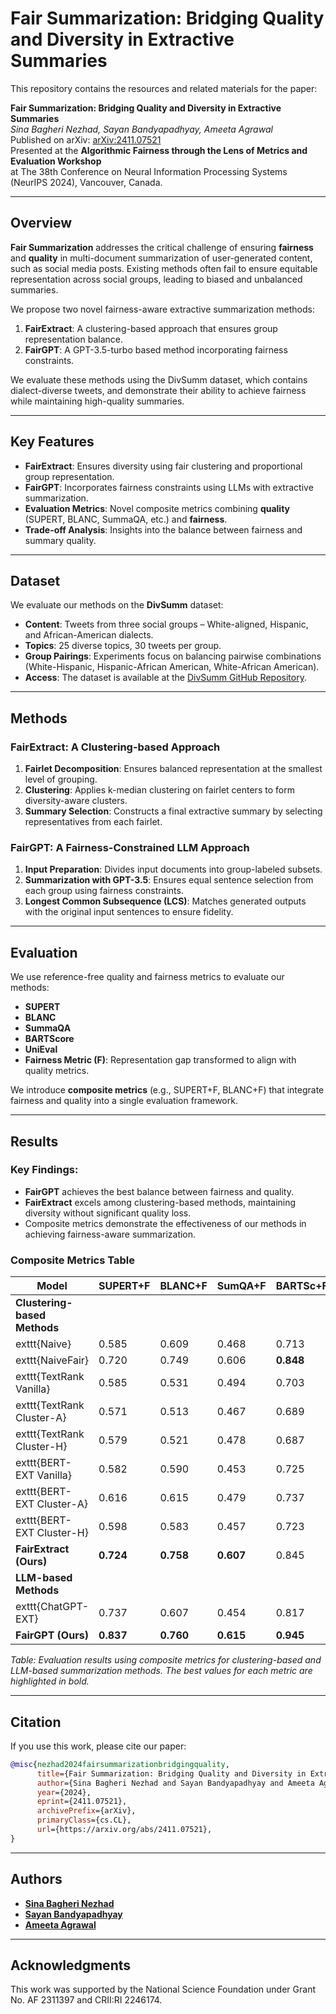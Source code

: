 # Fair Summarization: Bridging Quality and Diversity in Extractive Summaries

This repository contains the resources and related materials for the paper:

**Fair Summarization: Bridging Quality and Diversity in Extractive Summaries**  
*Sina Bagheri Nezhad, Sayan Bandyapadhyay, Ameeta Agrawal*  
Published on arXiv: [arXiv:2411.07521](https://arxiv.org/abs/2411.07521)  
Presented at the **Algorithmic Fairness through the Lens of Metrics and Evaluation Workshop**  
at The 38th Conference on Neural Information Processing Systems (NeurIPS 2024), Vancouver, Canada.  

---

## Overview

**Fair Summarization** addresses the critical challenge of ensuring **fairness** and **quality** in multi-document summarization of user-generated content, such as social media posts. Existing methods often fail to ensure equitable representation across social groups, leading to biased and unbalanced summaries.

We propose two novel fairness-aware extractive summarization methods:

1. **FairExtract**: A clustering-based approach that ensures group representation balance.
2. **FairGPT**: A GPT-3.5-turbo based method incorporating fairness constraints.

We evaluate these methods using the DivSumm dataset, which contains dialect-diverse tweets, and demonstrate their ability to achieve fairness while maintaining high-quality summaries.

---

## Key Features

- **FairExtract**: Ensures diversity using fair clustering and proportional group representation.
- **FairGPT**: Incorporates fairness constraints using LLMs with extractive summarization.
- **Evaluation Metrics**: Novel composite metrics combining **quality** (SUPERT, BLANC, SummaQA, etc.) and **fairness**.
- **Trade-off Analysis**: Insights into the balance between fairness and summary quality.

---

## Dataset

We evaluate our methods on the **DivSumm** dataset:
- **Content**: Tweets from three social groups – White-aligned, Hispanic, and African-American dialects.
- **Topics**: 25 diverse topics, 30 tweets per group.
- **Group Pairings**: Experiments focus on balancing pairwise combinations (White-Hispanic, Hispanic-African American, White-African American).
- **Access**: The dataset is available at the [DivSumm GitHub Repository](https://github.com/PortNLP/DivSumm).

---

## Methods

### FairExtract: A Clustering-based Approach

1. **Fairlet Decomposition**: Ensures balanced representation at the smallest level of grouping.
2. **Clustering**: Applies k-median clustering on fairlet centers to form diversity-aware clusters.
3. **Summary Selection**: Constructs a final extractive summary by selecting representatives from each fairlet.

### FairGPT: A Fairness-Constrained LLM Approach

1. **Input Preparation**: Divides input documents into group-labeled subsets.
2. **Summarization with GPT-3.5**: Ensures equal sentence selection from each group using fairness constraints.
3. **Longest Common Subsequence (LCS)**: Matches generated outputs with the original input sentences to ensure fidelity.

---

## Evaluation

We use reference-free quality and fairness metrics to evaluate our methods:
- **SUPERT**
- **BLANC**
- **SummaQA**
- **BARTScore**
- **UniEval**
- **Fairness Metric (F)**: Representation gap transformed to align with quality metrics.

We introduce **composite metrics** (e.g., SUPERT+F, BLANC+F) that integrate fairness and quality into a single evaluation framework.

---

## Results

### Key Findings:
- **FairGPT** achieves the best balance between fairness and quality.
- **FairExtract** excels among clustering-based methods, maintaining diversity without significant quality loss.
- Composite metrics demonstrate the effectiveness of our methods in achieving fairness-aware summarization.

### Composite Metrics Table

| Model                  | SUPERT+F | BLANC+F | SumQA+F | BARTSc+F | UniEval+F |
|------------------------|----------|---------|---------|----------|-----------|
| **Clustering-based Methods** |          |         |         |          |           |
| 	exttt{Naive}         | 0.585    | 0.609   | 0.468   | 0.713    | 0.601     |
| 	exttt{NaiveFair}     | 0.720    | 0.749   | 0.606   | **0.848**| 0.732     |
| 	exttt{TextRank Vanilla} | 0.585    | 0.531   | 0.494   | 0.703    | 0.605     |
| 	exttt{TextRank Cluster-A} | 0.571    | 0.513   | 0.467   | 0.689    | 0.577     |
| 	exttt{TextRank Cluster-H} | 0.579    | 0.521   | 0.478   | 0.687    | 0.588     |
| 	exttt{BERT-EXT Vanilla} | 0.582    | 0.590   | 0.453   | 0.725    | 0.578     |
| 	exttt{BERT-EXT Cluster-A} | 0.616    | 0.615   | 0.479   | 0.737    | 0.604     |
| 	exttt{BERT-EXT Cluster-H} | 0.598    | 0.583   | 0.457   | 0.723    | 0.564     |
| **FairExtract (Ours)** | **0.724** | **0.758**| **0.607**| 0.845    | **0.747** |
| **LLM-based Methods** |          |         |         |          |           |
| 	exttt{ChatGPT-EXT}   | 0.737    | 0.607   | 0.454   | 0.817    | 0.611     |
| **FairGPT (Ours)**     | **0.837**| **0.760**| **0.615**| **0.945**| **0.751** |

*Table: Evaluation results using composite metrics for clustering-based and LLM-based summarization methods. The best values for each metric are highlighted in bold.*

---

## Citation

If you use this work, please cite our paper:

```bibtex
@misc{nezhad2024fairsummarizationbridgingquality,
      title={Fair Summarization: Bridging Quality and Diversity in Extractive Summaries}, 
      author={Sina Bagheri Nezhad and Sayan Bandyapadhyay and Ameeta Agrawal},
      year={2024},
      eprint={2411.07521},
      archivePrefix={arXiv},
      primaryClass={cs.CL},
      url={https://arxiv.org/abs/2411.07521}, 
}
```

---

## Authors
- **[Sina Bagheri Nezhad](https://sinaai.github.io/)**
- **[Sayan Bandyapadhyay](https://sites.google.com/view/sayan-bandyapadhyay/home)**
- **[Ameeta Agrawal](https://web.cecs.pdx.edu/~ameeta/)**

---

## Acknowledgments

This work was supported by the National Science Foundation under Grant No. AF 2311397 and CRII:RI 2246174.
